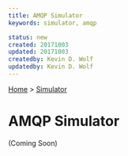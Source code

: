 ```yaml
---
title: AMQP Simulator
keywords: simulator, amqp

status: new
created: 20171003
updated: 20171003
createdby: Kevin D. Wolf
updatedby: Kevin D. Wolf
---
```

[Home](../Index.md) > [Simulator](Index.md)

# AMQP Simulator


(Coming Soon)

